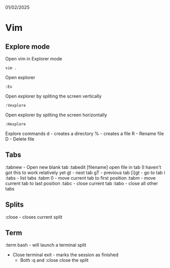 01/02/2025

# Vim

## Explore mode
Open vim in Explorer mode
```vim
vim .
```

Open explorer
```vim
:Ex
```

Open explorer by spliting the screen vertically
```vim
:Vexplore
```

Open explorer by spliting the screen horizontally
```vim
:Hexplore
```

Explore commands
d - creates a directory
% - creates a file
R - Rename file
D - Delete file

## Tabs
:tabnew - Open new blank tab
:tabedit [filename] open file in tab (I haven't got this to work relatively yet
gt - next tab
gT - previous tab
[i]gt - go to tab i
:tabs - list tabs
:tabm 0 - move current tab to first position
:tabm - move current tab to last position
:tabc - close current tab
:tabo - close all other tabs

## Splits
:close - closes current split

## Term
:term bash - will launch a terminal split
- Close terminal
    exit - marks the session as finished
    - Both :q and :close close the split
